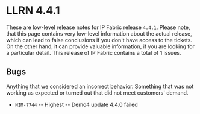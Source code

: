 # LLRN 4.4.1

These are low-level release notes for IP Fabric release `4.4.1`. Please note, that this page contains very low-level information about the actual release, which can lead to false conclusions if you don't have access to the tickets. On the other hand, it can provide valuable information, if you are looking for a particular detail. This release of IP Fabric contains a total of 1 issues.

## Bugs

Anything that we considered an incorrect behavior. Something that was not working as expected or turned out that did not meet customers' demand.

- `NIM-7744` -- Highest -- Demo4 update 4.4.0 failed
